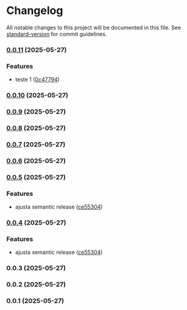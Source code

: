 # Changelog

All notable changes to this project will be documented in this file. See [standard-version](https://github.com/conventional-changelog/standard-version) for commit guidelines.

### [0.0.11](https://github.com/Alemascarello/card-battle/compare/v0.0.10...v0.0.11) (2025-05-27)


### Features

* teste 1 ([0c47794](https://github.com/Alemascarello/card-battle/commit/0c47794cfe6c2159f192686fa9256dcec9411b27))

### [0.0.10](https://github.com/Alemascarello/card-battle/compare/v0.0.9...v0.0.10) (2025-05-27)

### [0.0.9](https://github.com/Alemascarello/card-battle/compare/v0.0.8...v0.0.9) (2025-05-27)

### [0.0.8](https://github.com/Alemascarello/card-battle/compare/v0.0.7...v0.0.8) (2025-05-27)

### [0.0.7](https://github.com/Alemascarello/card-battle/compare/v0.0.6...v0.0.7) (2025-05-27)

### [0.0.6](https://github.com/Alemascarello/card-battle/compare/v0.0.5...v0.0.6) (2025-05-27)

### [0.0.5](https://github.com/Alemascarello/card-battle/compare/v0.0.3...v0.0.5) (2025-05-27)


### Features

* ajusta semantic release ([ce55304](https://github.com/Alemascarello/card-battle/commit/ce55304cef9d373c658b4cd26f9c6f31da5001a9))

### [0.0.4](https://github.com/Alemascarello/card-battle/compare/v0.0.3...v0.0.4) (2025-05-27)


### Features

* ajusta semantic release ([ce55304](https://github.com/Alemascarello/card-battle/commit/ce55304cef9d373c658b4cd26f9c6f31da5001a9))

### 0.0.3 (2025-05-27)

### 0.0.2 (2025-05-27)

### 0.0.1 (2025-05-27)
